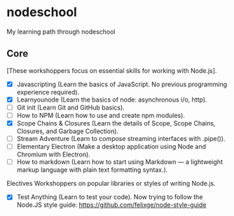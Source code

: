# nodeschool
My learning path through nodeschool

## Core
[These workshoppers focus on essential skills for working with Node.js].
- [x] Javascripting (Learn the basics of JavaScript. No previous programming experience required).
- [x] Learnyounode (Learn the basics of node: asynchronous i/o, http).
- [ ] Git init (Learn Git and GitHub basics).
- [ ] How to NPM (Learn how to use and create npm modules).
- [x] Scope Chains & Closures (Learn the details of Scope, Scope Chains, Closures, and Garbage Collection).
- [ ] Stream Adventure (Learn to compose streaming interfaces with .pipe()).
- [ ] Elementary Electron (Make a desktop application using Node and Chromium with Electron).
- [ ] How to markdown (Learn how to start using Markdown — a lightweight markup language with plain text formatting syntax.).

Electives
Workshoppers on popular libraries or styles of writing Node.js.
- [x] Test Anything (Learn to test your code).
Now trying to follow the Node.JS style guide: https://github.com/felixge/node-style-guide
